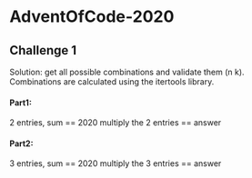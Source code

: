 # AdventOfCode-2020

## Challenge 1

Solution: get all possible combinations and validate them (n k). Combinations are calculated using the itertools library.

#### Part1:

2 entries, sum == 2020
multiply the 2 entries == answer

#### Part2:

3 entries, sum == 2020
multiply the 3 entries == answer
